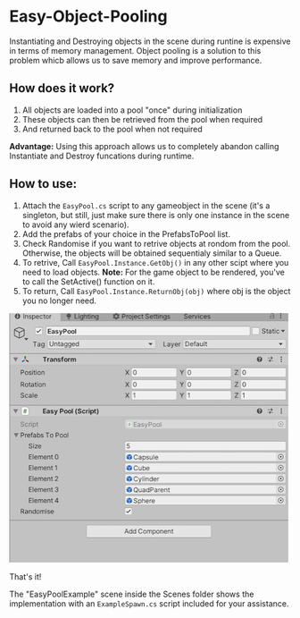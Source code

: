 # Easy-Object-Pooling

Instantiating and Destroying objects in the scene during runtine is expensive in terms of memory management. Object pooling is a solution to this problem whicb allows us to save memory and improve performance.

## How does it work?

1. All objects are loaded into a pool "once" during initialization
2. These objects can then be retrieved from the pool when required 
3. And returned back to the pool when not required

**Advantage:** Using this approach allows us to completely abandon calling Instantiate and Destroy funcations during runtime.

## How to use:

1. Attach the `EasyPool.cs` script to any gameobject in the scene (it's a singleton, but still, just make sure there is only one instance in the scene to avoid any wierd scenario).
2. Add the prefabs of your choice in the PrefabsToPool list.
3. Check Randomise if you want to retrive objects at rondom from the pool. Otherwise, the objects will be obtained sequentialy similar to a Queue.
4. To retrive, Call `EasyPool.Instance.GetObj()` in any other scipt where you need to load objects. 
**Note:** For the game object to be rendered, you've to call the SetActive() function on it.
5. To return, Call `EasyPool.Instance.ReturnObj(obj)` where obj is the object you no longer need. 

<img src="Image/sample.png" width="500">

That's it! 

The "EasyPoolExample" scene inside the Scenes folder shows the implementation with an `ExampleSpawn.cs` script included for your assistance.
